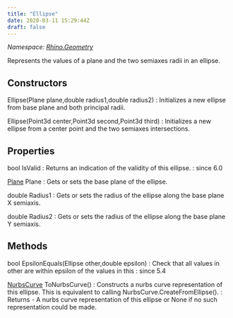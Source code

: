 ```yaml
---
title: "Ellipse"
date: 2020-03-11 15:29:44Z
draft: false
---
```


*Namespace: [Rhino.Geometry](../)*

Represents the values of a plane and the two semiaxes radii in an ellipse.
## Constructors

Ellipse(Plane plane,double radius1,double radius2)
: Initializes a new ellipse from base plane and both principal radii.

Ellipse(Point3d center,Point3d second,Point3d third)
: Initializes a new ellipse from a center point and the two semiaxes intersections.
## Properties

bool IsValid
: Returns an indication of the validity of this ellipse.
: since 6.0

[Plane](/rhinocommon/rhino/geometry/plane/) Plane
: Gets or sets the base plane of the ellipse.

double Radius1
: Gets or sets the radius of the ellipse along the base plane X semiaxis.

double Radius2
: Gets or sets the radius of the ellipse along the base plane Y semiaxis.
## Methods

bool EpsilonEquals(Ellipse other,double epsilon)
: Check that all values in other are within epsilon of the values in this
: since 5.4

[NurbsCurve](/rhinocommon/rhino/geometry/nurbscurve/) ToNurbsCurve()
: Constructs a nurbs curve representation of this ellipse. 
     This is equivalent to calling NurbsCurve.CreateFromEllipse().
: Returns - A nurbs curve representation of this ellipse or None if no such representation could be made.
